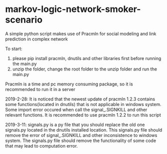 # markov-logic-network-smoker-scenario
A simple python script makes use of Pracmln for social modeling and link prediction in complex network

To start:
1. please pip install pracmln, dnutils and other libraries first before running the main.py 
2. unzip the folder, change the root folder to the unzip folder and run the main.py

Pracmln is a time and pc memory consuming package, so it is recommended to run it in a server

2019-2-28:
It is noticed that the newest update of pracmln 1.2.3 contains some functions(located in dnutils) that is not applicable in windows system. Some import error occured when call the signal_.SIGNKILL and other relevant functions.
It is recommended to use pracmln 1.2.2 to run this script

2019-3-11:
signals.py is a py file that you should replace the old one signals.py located in the dnutils installed location. This signals.py file should remove the error of signal_.SIGNKILL and other inconsistence to windows system. The signals.py file should remove the functionality of some code that may lead to computation error.
